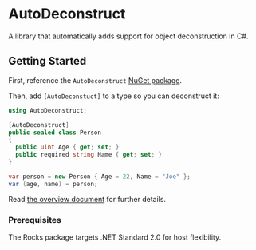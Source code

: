 # AutoDeconstruct

A library that automatically adds support for object deconstruction in C#.

## Getting Started

First, reference the `AutoDeconstruct` [NuGet package](https://www.nuget.org/packages/AutoDeconstruct).

Then, add `[AutoDeconstuct]` to a type so you can deconstruct it:

```c#
using AutoDeconstruct;

[AutoDeconstruct]
public sealed class Person
{
  public uint Age { get; set; }
  public required string Name { get; set; }
}

var person = new Person { Age = 22, Name = "Joe" };
var (age, name) = person;
```

Read [the overview document](docs/Overview.md) for further details.

### Prerequisites

The Rocks package targets .NET Standard 2.0 for host flexibility.